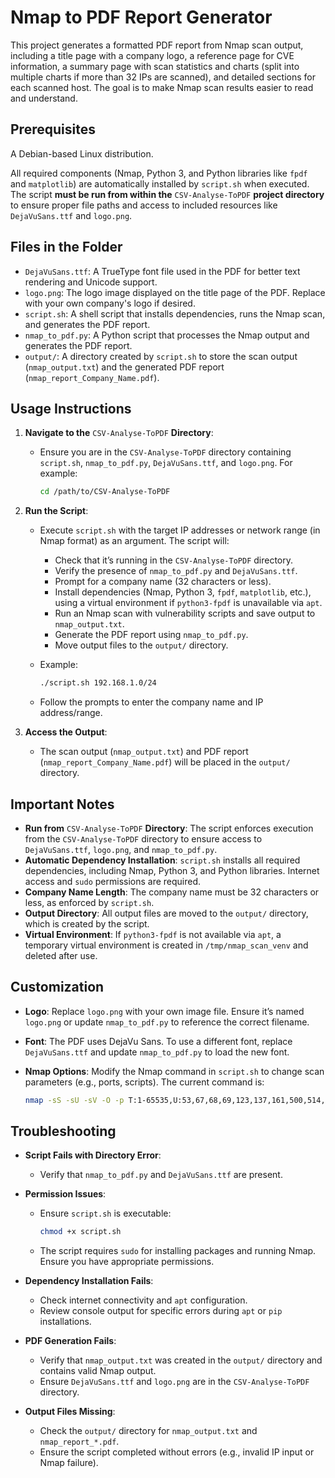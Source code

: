 # Nmap to PDF Report Generator

This project generates a formatted PDF report from Nmap scan output, including a title page with a company logo, a reference page for CVE information, a summary page with scan statistics and charts (split into multiple charts if more than 32 IPs are scanned), and detailed sections for each scanned host. The goal is to make Nmap scan results easier to read and understand.

## Prerequisites

A Debian-based Linux distribution.

All required components (Nmap, Python 3, and Python libraries like `fpdf` and `matplotlib`) are automatically installed by `script.sh` when executed. The script **must be run from within the** `CSV-Analyse-ToPDF` **project directory** to ensure proper file paths and access to included resources like `DejaVuSans.ttf` and `logo.png`.

## Files in the Folder

- `DejaVuSans.ttf`: A TrueType font file used in the PDF for better text rendering and Unicode support.
- `logo.png`: The logo image displayed on the title page of the PDF. Replace with your own company's logo if desired.
- `script.sh`: A shell script that installs dependencies, runs the Nmap scan, and generates the PDF report.
- `nmap_to_pdf.py`: A Python script that processes the Nmap output and generates the PDF report.
- `output/`: A directory created by `script.sh` to store the scan output (`nmap_output.txt`) and the generated PDF report (`nmap_report_Company_Name.pdf`).

## Usage Instructions

1. **Navigate to the** `CSV-Analyse-ToPDF` **Directory**:

   - Ensure you are in the `CSV-Analyse-ToPDF` directory containing `script.sh`, `nmap_to_pdf.py`, `DejaVuSans.ttf`, and `logo.png`. For example:

     ```bash
     cd /path/to/CSV-Analyse-ToPDF
     ```

2. **Run the Script**:

   - Execute `script.sh` with the target IP addresses or network range (in Nmap format) as an argument. The script will:

     - Check that it’s running in the `CSV-Analyse-ToPDF` directory.
     - Verify the presence of `nmap_to_pdf.py` and `DejaVuSans.ttf`.
     - Prompt for a company name (32 characters or less).
     - Install dependencies (Nmap, Python 3, `fpdf`, `matplotlib`, etc.), using a virtual environment if `python3-fpdf` is unavailable via `apt`.
     - Run an Nmap scan with vulnerability scripts and save output to `nmap_output.txt`.
     - Generate the PDF report using `nmap_to_pdf.py`.
     - Move output files to the `output/` directory.

   - Example:

     ```bash
     ./script.sh 192.168.1.0/24
     ```

   - Follow the prompts to enter the company name and IP address/range.

3. **Access the Output**:

   - The scan output (`nmap_output.txt`) and PDF report (`nmap_report_Company_Name.pdf`) will be placed in the `output/` directory.

## Important Notes

- **Run from** `CSV-Analyse-ToPDF` **Directory**: The script enforces execution from the `CSV-Analyse-ToPDF` directory to ensure access to `DejaVuSans.ttf`, `logo.png`, and `nmap_to_pdf.py`.
- **Automatic Dependency Installation**: `script.sh` installs all required dependencies, including Nmap, Python 3, and Python libraries. Internet access and `sudo` permissions are required.
- **Company Name Length**: The company name must be 32 characters or less, as enforced by `script.sh`.
- **Output Directory**: All output files are moved to the `output/` directory, which is created by the script.
- **Virtual Environment**: If `python3-fpdf` is not available via `apt`, a temporary virtual environment is created in `/tmp/nmap_scan_venv` and deleted after use.

## Customization

- **Logo**: Replace `logo.png` with your own image file. Ensure it’s named `logo.png` or update `nmap_to_pdf.py` to reference the correct filename.

- **Font**: The PDF uses DejaVu Sans. To use a different font, replace `DejaVuSans.ttf` and update `nmap_to_pdf.py` to load the new font.

- **Nmap Options**: Modify the Nmap command in `script.sh` to change scan parameters (e.g., ports, scripts). The current command is:

  ```bash
  nmap -sS -sU -sV -O -p T:1-65535,U:53,67,68,69,123,137,161,500,514,520,1900,4500 -Pn --script vuln
  ```

## Troubleshooting

- **Script Fails with Directory Error**:

  - Verify that `nmap_to_pdf.py` and `DejaVuSans.ttf` are present.

- **Permission Issues**:

  - Ensure `script.sh` is executable:

    ```bash
    chmod +x script.sh
    ```

  - The script requires `sudo` for installing packages and running Nmap. Ensure you have appropriate permissions.

- **Dependency Installation Fails**:

  - Check internet connectivity and `apt` configuration.
  - Review console output for specific errors during `apt` or `pip` installations.

- **PDF Generation Fails**:

  - Verify that `nmap_output.txt` was created in the `output/` directory and contains valid Nmap output.
  - Ensure `DejaVuSans.ttf` and `logo.png` are in the `CSV-Analyse-ToPDF` directory.

- **Output Files Missing**:

  - Check the `output/` directory for `nmap_output.txt` and `nmap_report_*.pdf`.
  - Ensure the script completed without errors (e.g., invalid IP input or Nmap failure).
